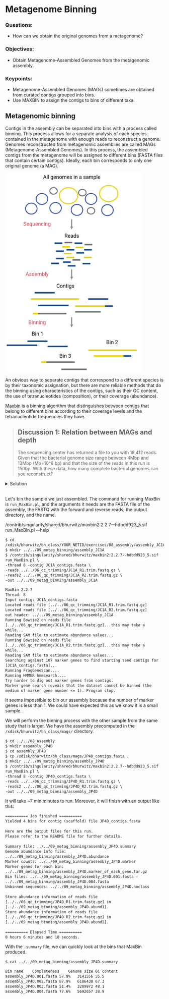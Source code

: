 # Metagenome Binning

### Questions:
- How can we obtain the original genomes from a metagenome?
### Objectives: 
- Obtain Metagenome-Assembled Genomes from the metagenomic assembly. 
### Keypoints:
- Metagenome-Assembled Genomes (MAGs) sometimes are obtained from curated contigs grouped into bins.
- Use MAXBIN to assign the contigs to bins of different taxa.


## Metagenomic binning  
Contigs in the assembly can be separated into bins with a process called binning. This process allows for a separate analysis of each species contained in the metagenome with enough reads to reconstruct a genome. Genomes reconstructed from metagenomic assemblies are called MAGs (Metagenome-Assembled Genomes).
In this process, the assembled contigs from the metagenome will be assigned to different bins (FASTA files that contain certain contigs). Ideally, each bin corresponds to only one original genome (a MAG).

<a href="../fig/03-05-01.png">
  <img src="../fig/03-05-01.png" width="435" height="631" alt="Diagram depicts the DNA sequences in the original sample as circular chromosomes of three different taxa. After sequencing, the DNA sequences of the three different taxa are mixed as small linear reads; after the assembly, we have contigs, each corresponding to a single taxon, except for the ones with a bad assembly that has sequences of different taxa in the same contig, after the binning taxa separate the contigs."/>
</a>

An obvious way to separate contigs that correspond to a different species is by their taxonomic assignation, but 
there are more reliable methods that do the binning using 
characteristics of the contigs, such as their GC content, the use of tetranucleotides (composition), or their coverage (abundance).

[Maxbin](https://sourceforge.net/projects/maxbin/files/) is a binning algorithm 
that distinguishes between contigs that belong to different bins according to their 
coverage levels and the tetranucleotide frequencies they have.


> ## Discussion 1: Relation between MAGs and depth 
> The sequencing center has returned a file to you with 18,412 reads. Given that the bacterial genome size range
>  between 4Mbp and 13Mbp (Mb=10^6 bp) and that the size of the reads in this run is 150bp. With these data, 
>  how many complete bacterial genomes can you reconstruct?

<details>
  <summary markdown="span">Solution</summary>
  <ul> 
None, because 18,412 reads of 150bp gives a total count of 2,761,800 bp (~2Mbp). Even if no read maps to the same region, the amount of base pairs is less than the size of a bacterial genome. A “typical” bacterial genome is around 5 million bp.
</details>

<br>

Let's bin the sample we just assembled. The command for running MaxBin is `run_MaxBin.pl`, and the arguments it needs are the FASTA file of the assembly, the FASTQ with the forward and reverse reads, the output directory, and the name. 

/contrib/singularity/shared/bhurwitz/maxbin2:2.2.7--hdbdd923_5.sif run_MaxBin.pl --help
```
$ cd /xdisk/bhurwitz/bh_class/YOUR_NETID/exercises/08_assembly/assembly_JC1A
$ mkdir ../../09_metag_binning/assembly_JC1A
$ /contrib/singularity/shared/bhurwitz/maxbin2:2.2.7--hdbdd923_5.sif run_MaxBin.pl \
-thread 8 -contig JC1A_contigs.fasta \
-reads ../../06_qc_trimming/JC1A_R1.trim.fastq.gz \
-reads2 ../../06_qc_trimming/JC1A_R2.trim.fastq.gz \
-out ../../09_metag_binning/assembly_JC1A
```

```
MaxBin 2.2.7
Thread: 8
Input contig: JC1A_contigs.fasta
Located reads file [../../06_qc_trimming/JC1A_R1.trim.fastq.gz]
Located reads file [../../06_qc_trimming/JC1A_R2.trim.fastq.gz]
out header: ../../09_metag_binning/assembly_JC1A
Running Bowtie2 on reads file [../../06_qc_trimming/JC1A_R1.trim.fastq.gz]...this may take a while...
Reading SAM file to estimate abundance values...
Running Bowtie2 on reads file [../../06_qc_trimming/JC1A_R2.trim.fastq.gz]...this may take a while...
Reading SAM file to estimate abundance values...
Searching against 107 marker genes to find starting seed contigs for [JC1A_contigs.fasta]...
Running FragGeneScan....
Running HMMER hmmsearch....
Try harder to dig out marker genes from contigs.
Marker gene search reveals that the dataset cannot be binned (the medium of marker gene number <= 1). Program stop.
```


It seems impossible to bin our assembly because the number of marker genes is less than 1. 
We could have expected this as we know it is a small sample.

We will perform the binning process with the other sample from the same study that is larger. We have the assembly precomputed in the `/xdisk/bhurwitz/bh_class/mags/` directory.
```
$ cd ../../08_assembly
$ mkdir assembly_JP4D
$ cd assembly_JP4D
$ cp /xdisk/bhurwitz/bh_class/mags/JP4D_contigs.fasta .
$ mkdir ../../09_metag_binning/assembly_JP4D
$ /contrib/singularity/shared/bhurwitz/maxbin2:2.2.7--hdbdd923_5.sif run_MaxBin.pl \
-thread 8 -contig JP4D_contigs.fasta \
-reads ../../06_qc_trimming/JP4D_R1.trim.fastq.gz \
-reads2 ../../06_qc_trimming/JP4D_R2.trim.fastq.gz \
-out ../../09_metag_binning/assembly_JP4D
```

It will take ~7 min minutes to run. Moreover, it will finish with an output like this:

```
========== Job finished ==========
Yielded 4 bins for contig (scaffold) file JP4D_contigs.fasta

Here are the output files for this run.
Please refer to the README file for further details.

Summary file: ../../09_metag_binning/assembly_JP4D.summary
Genome abundance info file: ../../09_metag_binning/assembly_JP4D.abundance
Marker counts: ../../09_metag_binning/assembly_JP4D.marker
Marker genes for each bin: ../../09_metag_binning/assembly_JP4D.marker_of_each_gene.tar.gz
Bin files: ../../09_metag_binning/assembly_JP4D.001.fasta - ../../09_metag_binning/assembly_JP4D.004.fasta
Unbinned sequences: ../../09_metag_binning/assembly_JP4D.noclass

Store abundance information of reads file [../../06_qc_trimming/JP4D_R1.trim.fastq.gz] in [../../09_metag_binning/assembly_JP4D.abund1].
Store abundance information of reads file [../../06_qc_trimming/JP4D_R2.trim.fastq.gz] in [../../09_metag_binning/assembly_JP4D.abund2].

========== Elapsed Time ==========
0 hours 6 minutes and 18 seconds.

```

With the `.summary` file, we can quickly look at the bins that MaxBin produced. 

```
$ cat ../../09_metag_binning/assembly_JP4D.summary
```

```
Bin name	Completeness	Genome size	GC content
assembly_JP4D.001.fasta	57.9%	3141556	55.5
assembly_JP4D.002.fasta	87.9%	6186438	67.3
assembly_JP4D.003.fasta	51.4%	3289972	48.1
assembly_JP4D.004.fasta	77.6%	5692657	38.9
```
 
